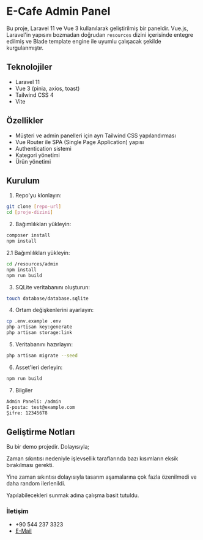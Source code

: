 # E-Cafe Admin Panel

Bu proje, Laravel 11 ve Vue 3 kullanılarak geliştirilmiş bir paneldir. Vue.js, Laravel'in yapısını bozmadan doğrudan `resources` dizini içerisinde entegre edilmiş ve Blade template engine ile uyumlu çalışacak şekilde kurgulanmıştır.

## Teknolojiler

- Laravel 11
- Vue 3 (pinia, axios, toast)
- Tailwind CSS 4
- Vite

## Özellikler

- Müşteri ve admin panelleri için ayrı Tailwind CSS yapılandırması
- Vue Router ile SPA (Single Page Application) yapısı
- Authentication sistemi
- Kategori yönetimi
- Ürün yönetimi

## Kurulum

1. Repo'yu klonlayın:
```bash
git clone [repo-url]
cd [proje-dizini]
```
2. Bağımlılıkları yükleyin:
```bash
composer install
npm install
```
2.1 Bağımlılıkları yükleyin:
```bash
cd /resources/admin
npm install
npm run build
```
3. SQLite veritabanını oluşturun:
```bash
touch database/database.sqlite
```
4. Ortam değişkenlerini ayarlayın:
```bash
cp .env.example .env
php artisan key:generate
php artisan storage:link
```
5. Veritabanını hazırlayın:
```bash
php artisan migrate --seed
```
6. Asset'leri derleyin:
```bash
npm run build
```
7. Bilgiler
```bash
Admin Paneli: /admin
E-posta: test@example.com
Şifre: 12345678
```

## Geliştirme Notları
Bu bir demo projedir. Dolayısıyla; 

Zaman sıkıntısı nedeniyle işlevsellik taraflarında bazı kısımların eksik bırakılması gerekti.

Yine zaman sıkıntısı dolayısıyla tasarım aşamalarına çok fazla özenilmedi ve daha random ilerlenildi.

Yapılabilecekleri sunmak adına çalışma basit tutuldu.

### İletişim
- +90 544 237 3323
- [E-Mail](mailto:kt@kaantanis.com)